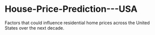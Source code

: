 # House-Price-Prediction---USA
 Factors that could influence residential home prices across the United States over the next decade.
